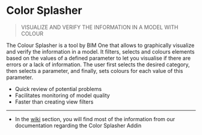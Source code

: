 # Color Splasher

> VISUALIZE AND VERIFY THE INFORMATION IN A MODEL WITH COLOUR

The Colour Splasher is a tool by BIM One that allows to graphically visualize and verify the information in a model. It filters, selects and colours elements based on the values of a defined parameter to let you visualise if there are errors or a lack of information. The user first selects the desired category, then selects a parameter, and finally, sets colours for each value of this parameter.

- Quick review of potential problems
- Facilitates monitoring of model quality
- Faster than creating view filters


---

- In the [wiki](https://github.com/bimone/addins-colorsplasher/wiki) section, you will find most of the information from our documentation regarding the Color Splasher Addin
